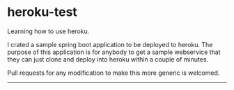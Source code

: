 # heroku-test
Learning how to use heroku.

I crated a sample spring boot application to be deployed to heroku.
The purpose of this application is for anybody to get a sample webservice that they can just clone and deploy into
heroku within a couple of minutes.

Pull requests for any modification to make this more generic is welcomed.

------------------------------------------------------------------------------------------------------------------------
